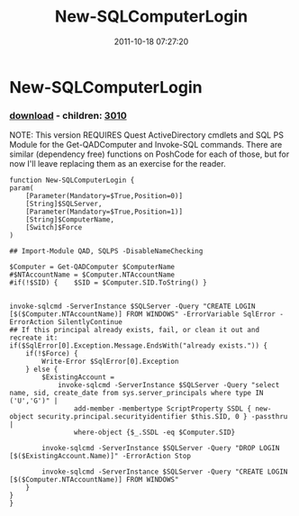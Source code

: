 ﻿---
pid:            3007
poster:         Joel Bennett
title:          New-SQLComputerLogin
date:           2011-10-18 07:27:20
format:         posh
parent:         0
parent:         0
children:       3010
---

# New-SQLComputerLogin

### [download](3007.ps1) - children: [3010](3010.md)

NOTE: This version REQUIRES Quest ActiveDirectory cmdlets and SQL PS Module for the Get-QADComputer and Invoke-SQL commands.  There are similar (dependency free) functions on PoshCode for each of those, but for now I'll leave replacing them as an exercise for the reader.

```posh
function New-SQLComputerLogin {
param(
	[Parameter(Mandatory=$True,Position=0)]
	[String]$SQLServer,
	[Parameter(Mandatory=$True,Position=1)]
	[String]$ComputerName,
	[Switch]$Force
)

## Import-Module QAD, SQLPS -DisableNameChecking

$Computer = Get-QADComputer $ComputerName
#$NTAccountName = $Computer.NTAccountName
#if(!$SID) {	$SID = $Computer.SID.ToString() }


invoke-sqlcmd -ServerInstance $SQLServer -Query "CREATE LOGIN [$($Computer.NTAccountName)] FROM WINDOWS" -ErrorVariable SqlError -ErrorAction SilentlyContinue
## If this principal already exists, fail, or clean it out and recreate it:
if($SqlError[0].Exception.Message.EndsWith("already exists.")) {
	if(!$Force) {
		Write-Error $SqlError[0].Exception
	} else {
		$ExistingAccount = 
			invoke-sqlcmd -ServerInstance $SQLServer -Query "select name, sid, create_date from sys.server_principals where type IN ('U','G')" | 
				add-member -membertype ScriptProperty SSDL { new-object security.principal.securityidentifier $this.SID, 0 } -passthru | 
				where-object {$_.SSDL -eq $Computer.SID}

		invoke-sqlcmd -ServerInstance $SQLServer -Query "DROP LOGIN [$($ExistingAccount.Name)]" -ErrorAction Stop

		invoke-sqlcmd -ServerInstance $SQLServer -Query "CREATE LOGIN [$($Computer.NTAccountName)] FROM WINDOWS"
	}
}
}
```
